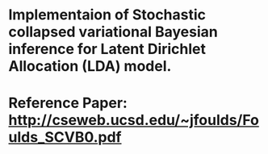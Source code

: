 # Implementaion of Stochastic collapsed variational Bayesian inference for Latent Dirichlet Allocation (LDA) model.
# Reference Paper: http://cseweb.ucsd.edu/~jfoulds/Foulds_SCVB0.pdf
